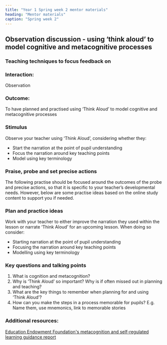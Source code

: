```yaml
---
title: "Year 1 Spring week 2 mentor materials"
heading: "Mentor materials"
caption: "Spring week 2"
---
```


## Observation discussion - using ‘think aloud’ to model cognitive and metacognitive processes

### Teaching techniques to focus feedback on

### Interaction:

Observation

### Outcome:

To have planned and practised using ‘Think Aloud’ to model cognitive and metacognitive processes

### Stimulus

Observe your teacher using ‘Think Aloud’, considering whether they:

- Start the narration at the point of pupil understanding
- Focus the narration around key teaching points
- Model using key terminology

### Praise, probe and set precise actions

The following practise should be focused around the outcomes of the probe and precise actions, so that it is specific to your teacher’s developmental needs. However, below are some practise ideas based on the online study content to support you if needed.

### Plan and practice ideas

Work with your teacher to either improve the narration they used within the lesson or narrate ‘Think Aloud’ for an upcoming lesson. When doing so consider:

- Starting narration at the point of pupil understanding
- Focusing the narration around key teaching points
- Modelling using key terminology

### Key questions and talking points

1. What is cognition and metacognition?
2. Why is ‘Think Aloud’ so important? Why is if often missed out in planning and teaching?
3. What are the key things to remember when planning for and using ‘Think Aloud’?
4. How can you make the steps in a process memorable for pupils? E.g. Name them, use mnemonics, link to memorable stories

### Additional resources:

[Education Endowment Foundation's metacognition and self-regulated learning guidance report](https://educationendowmentfoundation.org.uk/public/files/Publications/Metacognition/EEF_Metacognition_and_self-regulated_learning.pdf)
